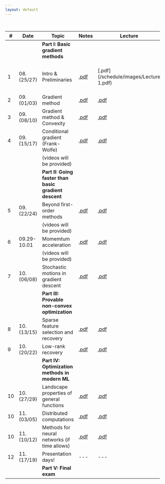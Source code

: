 ```yaml
---
layout: default
---
```


&nbsp;


| # | Date  | Topic  | Notes | Lecture | Notebook  |
|-|-|-|-|-|-|
| | | **Part I: Basic gradient methods** | | | |
| 1 | 08.(25/27) | Intro & Preliminaries  | [.pdf](/schedule/images/chapter1.pdf) | [.pdf](/schedule/images/Lecture 1.pdf) | [.ipynb](/schedule/images/Chapter 1a.ipynb) [.ipynb](/schedule/images/Chapter 1b.ipynb)
| 2 | 09.(01/03) | Gradient method | [.pdf]()  | [.pdf]() | [.ipynb]() |
| 3 | 09.(08/10) | Gradient method & Convexity | [.pdf]()  | [.pdf]() | [.ipynb]() |
| 4 | 09.(15/17) | Conditional gradient (Frank-Wolfe) | [.pdf]()  | [.pdf]() | [.ipynb]() |
| | | (videos will be provided) |  | |  |
| | | **Part II: Going faster than basic gradient descent** | | | |
| 5 | 09.(22/24) | Beyond first-order methods | [.pdf]()  | [.pdf]() | [.ipynb]() |
| | | (videos will be provided) |  | |  |
| 6 | 09.29-10.01 | Momemtum acceleration | [.pdf]()  | [.pdf]() | [.ipynb]() |
| | | (videos will be provided) |  | |  |
| 7 | 10.(06/08) | Stochastic motions in gradient descent | [.pdf]()  | [.pdf]() | [.ipynb]() |
| | | **Part III: Provable non-convex optimization** | | | |
| 8 | 10.(13/15) | Sparse feature selection and recovery | [.pdf]()  | [.pdf]() | [.ipynb]() |
| 9 | 10.(20/22) | Low-rank recovery | [.pdf]()  | [.pdf]() | [.ipynb]() |
| | | **Part IV: Optimization methods in modern ML** | | | |
| 10 | 10.(27/29) | Landscape properties of general functions | [.pdf]()  | [.pdf]() | --- |
| 10 | 11.(03/05) | Distributed computations | [.pdf]()  | [.pdf]() | --- |
| 10 | 11.(10/12) | Methods for neural networks (if time allows) | [.pdf]()  | [.pdf]() | --- |
| 12 | 11.(17/19) | Presentation days!  | ---  | ---  | --- |
| | | **Part V: Final exam** | | | |

&nbsp;
&nbsp;
